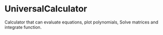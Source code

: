 # UniversalCalculator

Calculator that can evaluate equations, plot polynomials, Solve matrices and integrate function.
